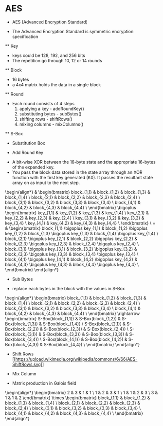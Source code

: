 # AES



* AES (Advanced Encryption Standard)
- The Advanced Encryption Standard is symmetric encryption specification

** Key
- keys could be 128, 192, and 256 bits
- The repetition go through 10, 12 or 14 rounds

** Block
- 16 bytes
- a 4x4 matrix holds the data in a single block

** Round
- Each round consists of 4 steps
  1. applying a key - addRoundKey()
  2. substituting bytes - subBytes()
  3. shifting rows - shiftRows()
  4. mixing columns - mixColumns()

** S-Box
- Substitution Box

* Add Round Key
- A bit-wise XOR between the 16-byte state and the appropriate 16-bytes of the expanded key.
- You pass the block data stored in the state array through an XOR function with the first key generated (K0). It passes the resultant state array on as input to the next step.


\begin{align*}
& \begin{bmatrix}
block_{1,1} & block_{1,2} & block_{1,3} & block_{1,4} \\
block_{2,1} & block_{2,2} & block_{2,3} & block_{2,4} \\
block_{3,1} & block_{3,2} & block_{3,3} & block_{3,4} \\
block_{4,1} & block_{4,2} & block_{4,3} & block_{4,4} \\
\end{bmatrix} \bigoplus
\begin{bmatrix}
key_{1,1} & key_{1,2} & key_{1,3} & key_{1,4} \\
key_{2,1} & key_{2,2} & key_{2,3} & key_{2,4} \\
key_{3,1} & key_{3,2} & key_{3,3} & key_{3,4} \\
key_{4,1} & key_{4,2} & key_{4,3} & key_{4,4} \\
\end{bmatrix} \\
= &
\begin{bmatrix}
block_{1,1} \bigoplus key_{1,1} & block_{1,2} \bigoplus key_{1,2} & block_{1,3} \bigoplus key_{1,3} & block_{1,4} \bigoplus key_{1,4} \\
block_{2,1} \bigoplus key_{2,1} & block_{2,2} \bigoplus key_{2,2} & block_{2,3} \bigoplus key_{2,3} & block_{2,4} \bigoplus key_{2,4} \\
block_{3,1} \bigoplus key_{3,1} & block_{3,2} \bigoplus key_{3,2} & block_{3,3} \bigoplus key_{3,3} & block_{3,4} \bigoplus key_{3,4} \\
block_{4,1} \bigoplus key_{4,1} & block_{4,2} \bigoplus key_{4,2} & block_{4,3} \bigoplus key_{4,3} & block_{4,4} \bigoplus key_{4,4} \\
\end{bmatrix}
\end{align*}

* Sub Bytes
- replace each bytes in the block with the values in S-Box

\begin{align*}
\begin{bmatrix}
block_{1,1} & block_{1,2} & block_{1,3} & block_{1,4} \\
block_{2,1} & block_{2,2} & block_{2,3} & block_{2,4} \\
block_{3,1} & block_{3,2} & block_{3,3} & block_{3,4} \\
block_{4,1} & block_{4,2} & block_{4,3} & block_{4,4} \\
\end{bmatrix} \rightarrow
\begin{bmatrix}
S-Box(block_{1,1}) & S-Box(block_{1,2}) & S-Box(block_{1,3}) & S-Box(block_{1,4}) \\
S-Box(block_{2,1}) & S-Box(block_{2,2}) & S-Box(block_{2,3}) & S-Box(block_{2,4}) \\
S-Box(block_{3,1}) & S-Box(block_{3,2}) & S-Box(block_{3,3}) & S-Box(block_{3,4}) \\
S-Box(block_{4,1}) & S-Box(block_{4,2}) & S-Box(block_{4,3}) & S-Box(block_{4,4}) \\
\end{bmatrix}
\end{align*}

* Shift Rows
[[https://upload.wikimedia.org/wikipedia/commons/6/66/AES-ShiftRows.svg]]

* Mix Column
- Matrix production in Galois field

\begin{align*}
\begin{bmatrix}
2 & 3 & 1 & 1 \\
1 & 2 & 3 & 1 \\
1 & 1 & 2 & 3 \\
3 & 1 & 1 & 2
\end{bmatrix} \times
\begin{bmatrix}
block_{1,1} & block_{1,2} & block_{1,3} & block_{1,4} \\
block_{2,1} & block_{2,2} & block_{2,3} & block_{2,4} \\
block_{3,1} & block_{3,2} & block_{3,3} & block_{3,4} \\
block_{4,1} & block_{4,2} & block_{4,3} & block_{4,4} \\
\end{bmatrix}
\end{align*}

